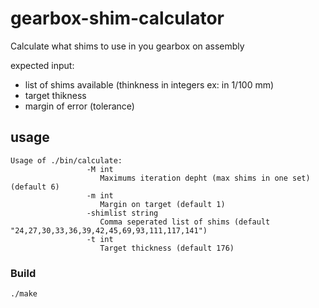 # gearbox-shim-calculator
Calculate what shims to use in you gearbox on assembly

expected input:
- list of shims available (thinkness in integers ex: in 1/100 mm)
- target thikness
- margin of error (tolerance)

## usage

```
Usage of ./bin/calculate:
                 -M int
                   	Maximums iteration depht (max shims in one set) (default 6)
                 -m int
                   	Margin on target (default 1)
                 -shimlist string
                   	Comma seperated list of shims (default "24,27,30,33,36,39,42,45,69,93,111,117,141")
                 -t int
                   	Target thickness (default 176)
```

### Build

```
./make
```